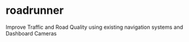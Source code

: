 # roadrunner
Improve Traffic and Road Quality using existing navigation systems and Dashboard Cameras

